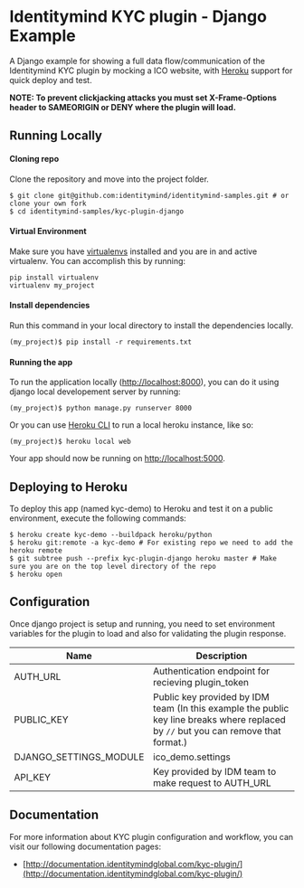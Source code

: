 # Identitymind KYC plugin - Django Example
A Django example for showing a full data flow/communication of the Identitymind KYC plugin by mocking a ICO website, with [Heroku](https://www.heroku.com/) support for quick deploy and test.

**NOTE: To prevent clickjacking attacks you must set X-Frame-Options header to SAMEORIGIN or DENY where the plugin will load.**

## Running Locally

#### Cloning repo
Clone the repository and move into the project folder.
```
$ git clone git@github.com:identitymind/identitymind-samples.git # or clone your own fork
$ cd identitymind-samples/kyc-plugin-django
```

#### Virtual Environment
Make sure you have [virtualenvs](https://python-guide-pt-br.readthedocs.io/en/latest/dev/virtualenvs/) installed and you are in and active virtualenv. You can accomplish this by running:

```
pip install virtualenv
virtualenv my_project
```


#### Install dependencies
Run this command in your local directory to install the dependencies locally.
```
(my_project)$ pip install -r requirements.txt
```

#### Running the app
To run the application locally ([http://localhost:8000](http://localhost:8000)), you can do it using django local developement server by running:
```
(my_project)$ python manage.py runserver 8000
```

Or you can use [Heroku CLI](https://devcenter.heroku.com/articles/heroku-cli) to run a local heroku instance, like so:
```
(my_project)$ heroku local web
```
Your app should now be running on [http://localhost:5000](http://localhost:5000).

## Deploying to Heroku
To deploy this app (named kyc-demo) to Heroku and test it on a public environment, execute the following commands:

```
$ heroku create kyc-demo --buildpack heroku/python
$ heroku git:remote -a kyc-demo # For existing repo we need to add the heroku remote
$ git subtree push --prefix kyc-plugin-django heroku master # Make sure you are on the top level directory of the repo
$ heroku open
```

## Configuration
Once django project is setup and running, you need to set environment variables for the plugin to load and also for validating the plugin response.

Name | Description
--------- | -------
AUTH_URL | Authentication endpoint for recieving plugin_token
PUBLIC_KEY | Public key provided by IDM team (In this example the public key line breaks where replaced by `//` but you can remove that format.)
DJANGO_SETTINGS_MODULE | ico_demo.settings
API_KEY | Key provided by IDM team to make request to AUTH_URL

## Documentation
For more information about KYC plugin configuration and workflow, you can visit our following documentation pages:
* [http://documentation.identitymindglobal.com/kyc-plugin/](http://documentation.identitymindglobal.com/kyc-plugin/)